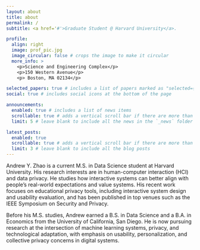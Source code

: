 ```yaml
---
layout: about
title: about
permalink: /
subtitle: <a href='#'>Graduate Student @ Harvard University</a>.

profile:
  align: right
  image: prof_pic.jpg
  image_circular: false # crops the image to make it circular
  more_info: >
    <p>Science and Engineering Complex</p>
    <p>150 Western Avenue</p>
    <p> Boston, MA 02134</p>

selected_papers: true # includes a list of papers marked as "selected={true}"
social: true # includes social icons at the bottom of the page

announcements:
  enabled: true # includes a list of news items
  scrollable: true # adds a vertical scroll bar if there are more than 3 news items
  limit: 5 # leave blank to include all the news in the `_news` folder

latest_posts:
  enabled: true
  scrollable: true # adds a vertical scroll bar if there are more than 3 new posts items
  limit: 3 # leave blank to include all the blog posts
---
```


Andrew Y. Zhao is a current M.S. in Data Science student at Harvard University. His research interests are in human-computer interaction (HCI) and data privacy. He studies how interactive systems can better align with people’s real-world expectations and value systems. His recent work focuses on educational privacy tools, including interactive system design and usability evaluation, and has been published in top venues such as the IEEE Symposium on Security and Privacy.

Before his M.S. studies, Andrew earned a B.S. in Data Science and a B.A. in Economics from the University of California, San Diego. He is now pursuing research at the intersection of machine learning systems, privacy, and technological adaptation, with emphasis on usability, personalization, and collective privacy concerns in digital systems.
